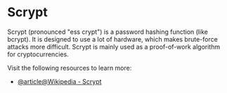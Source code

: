 # Scrypt

Scrypt (pronounced "ess crypt") is a password hashing function (like bcrypt). It is designed to use a lot of hardware, which makes brute-force attacks more difficult. Scrypt is mainly used as a proof-of-work algorithm for cryptocurrencies.

Visit the following resources to learn more:

- [@article@Wikipedia - Scrypt](https://en.wikipedia.org/wiki/Scrypt)
